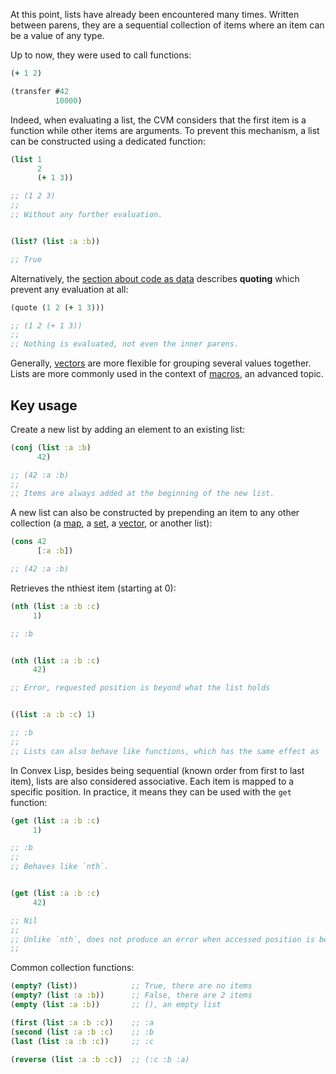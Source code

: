 At this point, lists have already been encountered many times. Written between parens, they are a sequential collection of items where an item can be
a value of any type.

Up to now, they were used to call functions:

```clojure
(+ 1 2)

(transfer #42
          10000)
```

Indeed, when evaluating a list, the CVM considers that the first item is a function while other items are arguments. To prevent this mechanism, a list
can be constructed using a dedicated function:

```clojure
(list 1
      2
      (+ 1 3))

;; (1 2 3)
;;
;; Without any further evaluation.


(list? (list :a :b))

;; True
```

Alternatively, the [section about code as data](/cvm/code-as-data) describes **quoting** which prevent any evaluation at all:

```clojure
(quote (1 2 (+ 1 3)))

;; (1 2 (+ 1 3))
;;
;; Nothing is evaluated, not even the inner parens.
```

Generally, [vectors](/cvm/data-types/vector) are more flexible for grouping several values together. Lists are more commonly used in the context of
[macros](/cvm/macros), an advanced topic.


## Key usage

Create a new list by adding an element to an existing list:

```clojure
(conj (list :a :b)
      42)

;; (42 :a :b)
;;
;; Items are always added at the beginning of the new list.
```

A new list can also be constructed by prepending an item to any other collection (a [map](/cvm/data-types/map), a [set](/cvm/data-types/set),
a [vector](/cvm/data-types/vector), or another list):

```clojure
(cons 42
      [:a :b])

;; (42 :a :b)
```

Retrieves the nthiest item (starting at 0):

```clojure
(nth (list :a :b :c)
     1)

;; :b


(nth (list :a :b :c)
     42)

;; Error, requested position is beyond what the list holds


((list :a :b :c) 1)

;; :b
;;
;; Lists can also behave like functions, which has the same effect as `nth`
```

In Convex Lisp, besides being sequential (known order from first to last item), lists are also considered associative. Each item is mapped to
a specific position. In practice, it means they can be used with the `get` function:

```clojure
(get (list :a :b :c)
     1)

;; :b
;;
;; Behaves like `nth`.


(get (list :a :b :c)
     42)

;; Nil
;;
;; Unlike `nth`, does not produce an error when accessed position is beyond the limits of the list.
;;
```

Common collection functions:

```clojure
(empty? (list))            ;; True, there are no items
(empty? (list :a :b))      ;; False, there are 2 items
(empty (list :a :b))       ;; (), an empty list

(first (list :a :b :c))    ;; :a
(second (list :a :b :c)    ;; :b
(last (list :a :b :c))     ;; :c

(reverse (list :a :b :c))  ;; (:c :b :a)
```
